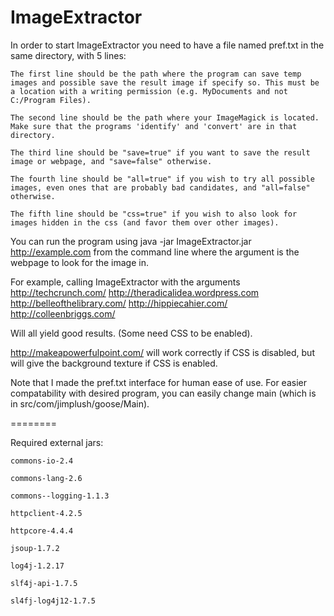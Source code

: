 ImageExtractor
==============

In order to start ImageExtractor you need to have a file named pref.txt in the same directory, with 5 lines:

	The first line should be the path where the program can save temp images and possible save the result image if specify so. This must be a location with a writing permission (e.g. MyDocuments and not C:/Program Files).

	The second line should be the path where your ImageMagick is located. Make sure that the programs 'identify' and 'convert' are in that directory.

	The third line should be "save=true" if you want to save the result image or webpage, and "save=false" otherwise.

	The fourth line should be "all=true" if you wish to try all possible images, even ones that are probably bad candidates, and "all=false" otherwise.

	The fifth line should be "css=true" if you wish to also look for images hidden in the css (and favor them over other images).



You can run the program using
	java -jar ImageExtractor.jar http://example.com
from the command line where the argument is the webpage to look for the image in.

For example, calling ImageExtractor with the arguments
http://techcrunch.com/
http://theradicalidea.wordpress.com
http://belleofthelibrary.com/
http://hippiecahier.com/
http://colleenbriggs.com/

Will all yield good results. (Some need CSS to be enabled).

 http://makeapowerfulpoint.com/ will work correctly if CSS is disabled, but will give the background texture if CSS is enabled.

Note that I made the pref.txt interface for human ease of use. For easier compatability with desired program, you can easily change main (which is in src/com/jimplush/goose/Main).

========

Required external jars:

	commons-io-2.4

	commons-lang-2.6

	commons--logging-1.1.3
	
	httpclient-4.2.5

	httpcore-4.4.4

	jsoup-1.7.2

	log4j-1.2.17

	slf4j-api-1.7.5

	sl4fj-log4j12-1.7.5